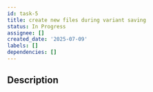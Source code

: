 ```yaml
---
id: task-5
title: create new files during variant saving
status: In Progress
assignee: []
created_date: '2025-07-09'
labels: []
dependencies: []
---
```


## Description
